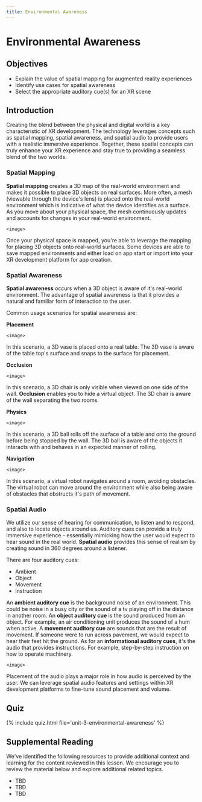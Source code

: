 ```yaml
---
title: Environmental Awareness
---
```


# Environmental Awareness

## Objectives

- Explain the value of spatial mapping for augmented reality experiences
- Identify use cases for spatial awareness
- Select the appropriate auditory cue(s) for an XR scene

## Introduction

Creating the blend between the physical and digital world is a key characteristic of XR development. The technology leverages concepts such as spatial mapping, spatial awareness, and spatial audio to provide users with a realistic immersive experience. Together, these spatial concepts can truly enhance your XR experience and stay true to providing a seamless blend of the two worlds.

### Spatial Mapping

**Spatial mapping** creates a 3D map of the real-world environment and makes it possible to place 3D objects on real surfaces. More often, a mesh (viewable through the device's lens) is placed onto the real-world environment which is indicative of what the device identifies as a surface. As you move about your physical space, the mesh continuously updates and accounts for changes in your real-world environment.

`<image>`

Once your physical space is mapped, you're able to leverage the mapping for placing 3D objects onto real-world surfaces. Some devices are able to save mapped environments and either load on app start or import into your XR development platform for app creation.
 
### Spatial Awareness

**Spatial awareness** occurs when a 3D object is aware of it's real-world environment. The advantage of spatial awareness is that it provides a natural and familiar form of interaction to the user.

Common usage scenarios for spatial awareness are:

**Placement**

`<image>`

In this scenario, a 3D vase is placed onto a real table. The 3D vase is aware of the table top's surface and snaps to the surface for placement.

**Occlusion**

`<image>`

In this scenario, a 3D chair is only visible when viewed on one side of the wall. **Occlusion** enables you to hide a virtual object. The 3D chair is aware of the wall separating the two rooms.

**Physics**

`<image>`

In this scenario, a 3D ball rolls off the surface of a table and onto the ground before being stopped by the wall. The 3D ball is aware of the objects it interacts with and behaves in an expected manner of rolling.

**Navigation**

`<image>`

In this scenario, a virtual robot navigates around a room, avoiding obstacles. The virtual robot can move around the environment while also being aware of obstacles that obstructs it's path of movement.

### Spatial Audio

We utilize our sense of hearing for communication, to listen and to respond, and also to locate objects around us. Auditory cues can provide a truly immersive experience - essentially mimicking how the user would expect to hear sound in the real world. **Spatial audio** provides this sense of realism by creating sound in 360 degrees around a listener.

There are four auditory cues:

- Ambient
- Object
- Movement
- Instruction

An **ambient auditory cue** is the background noise of an environment. This could be noise in a busy city or the sound of a tv playing off in the distance in another room. An **object auditory cue** is the sound produced from an object. For example, an air conditioning unit produces the sound of a hum when active. A **movement auditory cue** are sounds that are the result of movement. If someone were to run across pavement, we would expect to hear their feet hit the ground. As for an **informational auditory cues**, it's the audio that provides instructions. For example, step-by-step instruction on how to operate machinery.

`<image>`

Placement of the audio plays a major role in how audio is perceived by the user. We can leverage spatial audio features and settings within XR development platforms to fine-tune sound placement and volume.

## Quiz

{% include quiz.html file='unit-3-environmental-awareness' %}

## Supplemental Reading

We've identified the following resources to provide additional context and learning for the content reviewed in this lesson. We encourage you to review the material below and explore additional related topics.

- TBD
- TBD
- TBD